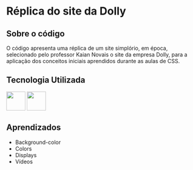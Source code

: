 # Réplica do site da Dolly

<h2>Sobre o código</h2>
<p>O código apresenta uma réplica de um site simplório, em época, selecionado pelo professor Kaian Novais o site da empresa Dolly, para a aplicação dos conceitos iniciais aprendidos durante as aulas de CSS.</p>
<h2>Tecnologia Utilizada</h2>
<p>  
<img src="https://camo.githubusercontent.com/f2ce4039c99cf35adde738583ab0fbcd60eaafccf1e949884bda91d0b5c819ce/68747470733a2f2f63646e2e6a7364656c6976722e6e65742f67682f64657669636f6e732f64657669636f6e2f69636f6e732f68746d6c352f68746d6c352d6f726967696e616c2e737667" width="50px"/>
<img src="https://camo.githubusercontent.com/0da944f181647261c840e34b20ed7e3ca44ddc150869c6ea550cf98d06c81a37/68747470733a2f2f63646e2e6a7364656c6976722e6e65742f67682f64657669636f6e732f64657669636f6e2f69636f6e732f637373332f637373332d6f726967696e616c2e737667" width="50px"/>
</p>
<h2>Aprendizados</h2>
<ul>
  <li>Background-color</li>
  <li>Colors</li>
  <li>Displays</li>
  <li>Vídeos</li>
</ul>

